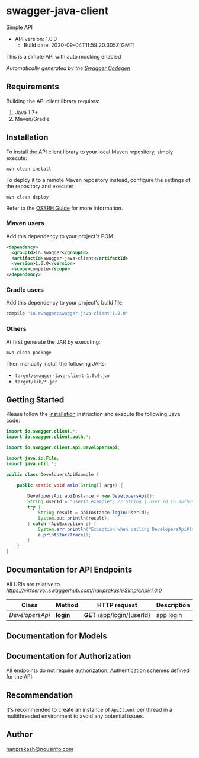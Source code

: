 # swagger-java-client

Simple  API
- API version: 1.0.0
  - Build date: 2020-09-04T11:59:20.305Z[GMT]

This is a simple API with auto mocking enabled


*Automatically generated by the [Swagger Codegen](https://github.com/swagger-api/swagger-codegen)*


## Requirements

Building the API client library requires:
1. Java 1.7+
2. Maven/Gradle

## Installation

To install the API client library to your local Maven repository, simply execute:

```shell
mvn clean install
```

To deploy it to a remote Maven repository instead, configure the settings of the repository and execute:

```shell
mvn clean deploy
```

Refer to the [OSSRH Guide](http://central.sonatype.org/pages/ossrh-guide.html) for more information.

### Maven users

Add this dependency to your project's POM:

```xml
<dependency>
  <groupId>io.swagger</groupId>
  <artifactId>swagger-java-client</artifactId>
  <version>1.0.0</version>
  <scope>compile</scope>
</dependency>
```

### Gradle users

Add this dependency to your project's build file:

```groovy
compile "io.swagger:swagger-java-client:1.0.0"
```

### Others

At first generate the JAR by executing:

```shell
mvn clean package
```

Then manually install the following JARs:

* `target/swagger-java-client-1.0.0.jar`
* `target/lib/*.jar`

## Getting Started

Please follow the [installation](#installation) instruction and execute the following Java code:

```java
import io.swagger.client.*;
import io.swagger.client.auth.*;

import io.swagger.client.api.DevelopersApi;

import java.io.File;
import java.util.*;

public class DevelopersApiExample {

    public static void main(String[] args) {
        
        DevelopersApi apiInstance = new DevelopersApi();
        String userId = "userId_example"; // String | user id to authenticate
        try {
            String result = apiInstance.login(userId);
            System.out.println(result);
        } catch (ApiException e) {
            System.err.println("Exception when calling DevelopersApi#login");
            e.printStackTrace();
        }
    }
}
```

## Documentation for API Endpoints

All URIs are relative to *https://virtserver.swaggerhub.com/hariprakash/SimpleApi/1.0.0*

Class | Method | HTTP request | Description
------------ | ------------- | ------------- | -------------
*DevelopersApi* | [**login**](docs/DevelopersApi.md#login) | **GET** /app/login/{userId} | app login

## Documentation for Models


## Documentation for Authorization

All endpoints do not require authorization.
Authentication schemes defined for the API:

## Recommendation

It's recommended to create an instance of `ApiClient` per thread in a multithreaded environment to avoid any potential issues.

## Author

hariprakash@nousinfo.com
